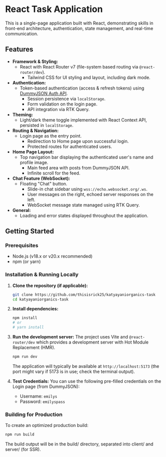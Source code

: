 # React Task Application

This is a single-page application built with React, demonstrating skills in front-end architecture, authentication, state management, and real-time communication.

## Features

* **Framework & Styling:**
  * React with React Router v7 (file-system based routing via `@react-router/dev`).
    * Tailwind CSS for UI styling and layout, including dark mode.
* **Authentication:**
  * Token-based authentication (access & refresh tokens) using [DummyJSON Auth API](https://dummyjson.com/docs/auth).
    * Session persistence via `localStorage`.
    * Form validation on the login page.
    * API integration via RTK Query.
* **Theming:**
  * Light/dark theme toggle implemented with React Context API, persisted in `localStorage`.
* **Routing & Navigation:**
  * Login page as the entry point.
    * Redirection to Home page upon successful login.
    * Protected routes for authenticated users.
* **Home Page Layout:**
  * Top navigation bar displaying the authenticated user's name and profile image.
    * Main feed area with posts from DummyJSON API.
    * Infinite scroll for the feed.
* **Chat Feature (WebSocket):**
  * Floating "Chat" button.
    * Slide-in chat sidebar using `wss://echo.websocket.org/.ws`.
    * User messages on the right, echoed server responses on the left.
    * WebSocket message state managed using RTK Query.
* **General:**
  * Loading and error states displayed throughout the application.

## Getting Started

### Prerequisites

* Node.js (v18.x or v20.x recommended)
* npm (or yarn)

### Installation & Running Locally

1. **Clone the repository (if applicable):**

    ```bash
    git clone https://github.com/thisisrick25/katyayaniorganics-task
    cd katyayaniorganics-task
    ```

2. **Install dependencies:**

    ```bash
    npm install
    # or
    # yarn install
    ```

3. **Run the development server:**
    The project uses Vite and `@react-router/dev` which provides a development server with Hot Module Replacement (HMR).

    ```bash
    npm run dev
    ```

    The application will typically be available at `http://localhost:5173` (the port might vary if 5173 is in use; check the terminal output).

4. **Test Credentials:**
    You can use the following pre-filled credentials on the Login page (from DummyJSON):
    * Username: `emilys`
    * Password: `emilyspass`

### Building for Production

To create an optimized production build:

```bash
npm run build
```

The build output will be in the build/ directory, separated into client/ and server/ (for SSR).
